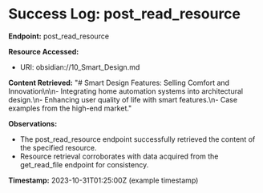 # Success Log: post_read_resource

**Endpoint:** post_read_resource

**Resource Accessed:**
- URI: obsidian://10_Smart_Design.md

**Content Retrieved:**
  "# Smart Design Features: Selling Comfort and Innovation\n\n- Integrating home automation systems into architectural design.\n- Enhancing user quality of life with smart features.\n- Case examples from the high-end market."

**Observations:**
- The post_read_resource endpoint successfully retrieved the content of the specified resource.
- Resource retrieval corroborates with data acquired from the get_read_file endpoint for consistency.

**Timestamp:** 2023-10-31T01:25:00Z (example timestamp)
